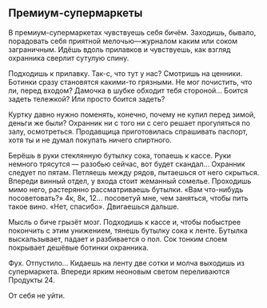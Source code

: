 ## Премиум-супермаркеты

В премиум-супермаркетах чувствуешь себя бичём. Заходишь, бывало, порадовать себя приятной мелочью—журналом каким или соком заграничным. Идёшь вдоль прилавков и чувствуешь, как взгляд охранника сверлит сутулую спину.

Подходишь к прилавку. Так-с, что тут у нас? Смотришь на ценники. Ботинки сразу становятся какими-то грязными. Не мог почистить, что ли, перед входом? Дамочка в шубке обходит тебя стороной… Боится задеть тележкой? Или просто боится задеть?

Куртку давно нужно поменять, конечно, почему не купил перед зимой, деньги же были? Охранник ни с того ни с сего решает прогуляться по залу, осмотреться. Продавщица приготовилась спрашивать паспорт, хотя ты и не думал покупать ничего спиртного.

Берёшь в руки стеклянную бутылку сока, топаешь к кассе. Руки немного трясутся — разобью сейчас, вот будет скандал… Охранник следует по пятам. Петляешь между рядов, пытаешься от него скрыться. Впереди винный отдел, у входа стоит жеманный сомелье. Проходишь мимо него, растерянно рассматриваешь бутылки. «Вам что-нибудь посоветовать?» 4к, 8к, 12… посоветуй мне, чем заняться, чтобы пить такое вино. «Нет, спасибо». Двигаешься дальше.

Мысль о биче грызёт мозг. Подходишь к кассе и, чтобы побыстрее покончить с этим унижением, тянешь бутылку сока к ленте. Бутылка выскальзывает, падает и разбивается о пол. Сок тонким слоем покрывает дешёвые ботинки охранника.

Фух. Отпустило… Кидаешь на ленту две сотки и молча выходишь из супермаркета. Впереди ярким неоновым светом переливаются Продукты 24.

От себя не уйти.